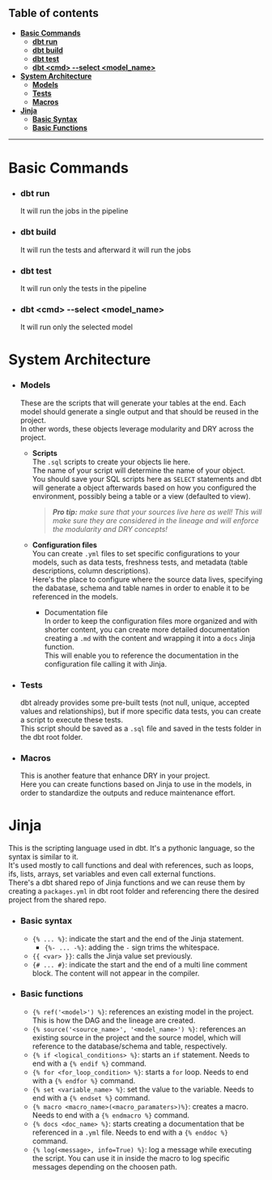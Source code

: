 ## Table of contents
- **[Basic Commands](#basic-commands)**<br>
  - **[dbt run](#dbt-run)**<br>
  - **[dbt build](#dbt-build)**<br>
  - **[dbt test](#dbt-test)**<br>
  - **[dbt \<cmd> --select <model_name>](#dbt---cmd----select--model-name-)**<br>
- **[System Architecture](#system-architecture)**<br>
  - **[Models](#models)**<br>
  - **[Tests](#tests)**<br>
  - **[Macros](#macros)**<br>
- **[Jinja](#jinja)**
  - **[Basic Syntax](#basic-syntax)**
  - **[Basic Functions](#basic-functions)**
---

# Basic Commands
- ### dbt run
  It will run the jobs in the pipeline
- ### dbt build
  It will run the tests and afterward it will run the jobs
- ### dbt test
  It will run only the tests in the pipeline
- ### dbt \<cmd> --select <model_name>
  It will run only the selected model

# System Architecture
- ### Models
  These are the scripts that will generate your tables at the end. Each model should generate a single output and that should be reused in the project.<br>
  In other words, these objects leverage modularity and DRY across the project.
  
  - **Scripts**<br>
    The ```.sql``` scripts to create your objects lie here.<br>
    The name of your script will determine the name of your object.<br>
    You should save your SQL scripts here as ```SELECT``` statements and dbt will generate a object afterwards based on how you configured the environment, possibly being a table or a view (defaulted to view).<br>
    > _**Pro tip:** make sure that your sources live here as well! This will make sure they are considered in the lineage and will enforce the modularity and DRY concepts!_

  - **Configuration files**  
    You can create ```.yml``` files to set specific configurations to your models, such as data tests, freshness tests, and metadata (table descriptions, column descriptions).<br>
    Here's the place to configure where the source data lives, specifying the dabatase, schema and table names in order to enable it to be referenced in the models.
    - Documentation file<br>
      In order to keep the configuration files more organized and with shorter content,
      you can create more detailed documentation creating a ```.md``` with the content and wrapping it into a ```docs``` Jinja function.<br>
      This will enable you to reference the documentation in the configuration file calling it with Jinja.

- ### Tests
  dbt already provides some pre-built tests (not null, unique, accepted values and relationships), but if more specific data tests, you can create a script to execute these tests.<br>
  This script should be saved as a ```.sql``` file and saved in the tests folder in the dbt root folder.

- ### Macros
  This is another feature that enhance DRY in your project.<br>
  Here you can create functions based on Jinja to use in the models, in order to standardize the outputs and reduce maintenance effort.

# Jinja
This is the scripting language used in dbt. It's a pythonic language, so the syntax is similar to it.<br>
It's used mostly to call functions and deal with references, such as loops, ifs, lists, arrays, set variables and even call external functions.<br>
There's a dbt shared repo of Jinja functions and we can reuse them by creating a ```packages.yml``` in dbt root folder and referencing there the desired project from the shared repo.
- ### Basic syntax
  - ```{% ... %}```: indicate the start and the end of the Jinja statement.
    - ```{%- ... -%}```: adding the ```-``` sign trims the whitespace.
  - ```{{ <var> }}```: calls the Jinja value set previously.
  - ```{# ... #}```: indicate the start and the end of a multi line comment block. The content will not appear in the compiler.
- ### Basic functions
  - ```{% ref('<model>') %}```: references an existing model in the project. This is how the DAG and the lineage are created.
  - ```{% source('<source_name>', '<model_name>') %}```: references an existing source in the project and the source model, which will reference to the database/schema and table, respectively.
  - ```{% if <logical_conditions> %}```: starts an ```if``` statement. Needs to end with a ```{% endif %}``` command.
  - ```{% for <for_loop_condition> %}```: starts a ```for``` loop. Needs to end with a ```{% endfor %}``` command.
  - ```{% set <variable_name> %}```: set the value to the variable. Needs to end with a ```{% endset %}``` command.
  - ```{% macro <macro_name>(<macro_paramaters>)%}```: creates a macro. Needs to end with a ```{% endmacro %}``` command.
  - ```{% docs <doc_name> %}```: starts creating a documentation that be referenced in a ```.yml``` file. Needs to end with a ```{% enddoc %}``` command.
  - ```{% log(<message>, info=True) %}```: log a message while executing the script. You can use it in inside the macro to log specific messages depending on the choosen path.

